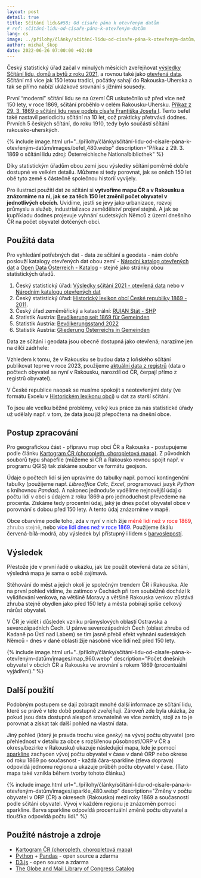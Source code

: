 ```yaml
---
layout: post
detail: true
title: Sčítání lidu&#58; Od císaře pána k otevřeným datům
# ref: sčítání-lidu-od-císaře-pána-k-otevřeným-datům
lang: cs
image: ../přílohy/články/sčítání-lidu-od-císaře-pána-k-otevřeným-datům/images/main.webp
author: michal_škop
date: 2022-06-26 07:00:00 +02:00
---
```

Český statistický úřad začal v minulých měsících zveřejňovat [výsledky Sčítání lidu, domů a bytů z roku 2021][link_csu_scitani], a rovnou také jako [otevřená data][link_nkod_scitani]. Sčítání má více jak 150 letou tradici, počátky sahají do Rakouska-Uherska a tak se přímo nabízí ukázkové srovnání s jižními sousedy.

<!--more-->
První “moderní” sčítání lidu se na území ČR uskutečnilo už před více než 150 lety, v roce 1869, sčítání proběhlo v celém Rakousku-Uhersku. [Příkaz z 29. 3. 1869 o sčítání lidu nese podpis císaře Františka Josefa I][link_befel]. Tento befel také nastavil periodicitu sčítání na 10 let, což prakticky přetrvává dodnes. Prvních 5 českých sčítání, do roku 1910, tedy bylo součástí sčítání rakousko-uherských.

{% include image.html url="../přílohy/články/sčítání-lidu-od-císaře-pána-k-otevřeným-datům/images/befel_480.webp" description="Příkaz z 29. 3. 1869 o sčítání lidu zdroj: Österreichische Nationalbibliothek" %}

Díky statistickým úřadům obou zemí jsou výsledky sčítání poměrně dobře dostupné ve velkém detailu. Můžeme si tedy porovnat, jak se oněch 150 let obě tyto země s částečně společnou historií vyvíjely. 

Pro ilustraci použití dat ze sčítání si **vytvoříme mapu ČR a v Rakousku a znázorníme na ni, jak se za těch 150 let změnil počet obyvatel v jednotlivých obcích**. Uvidíme, jestli se jevy jako urbanizace, rozvoj průmyslu a služeb, industrializace zemědělství projeví stejně. A jak se kupříkladu dodnes projevuje vyhnání sudetských Němců z území dnešního ČR na počet obyvatel dotčených obcí.

## Použitá data
Pro vyhledání potřebných dat - data ze sčítání a geodata - nám dobře poslouží katalogy otevřených dat obou zemí - [Národní katalog otevřených dat][link_nkod] a [Open Data Österreich - Katalog][link_odo] - stejně jako stránky obou statistických úřadů.

1. Český statistický úřad: [Výsledky sčítání 2021 - otevřená data][link_csu_scitani_od] nebo v [Národním katalogu otevřených dat][link_nkod_scitani]
2. Český statistický úřad: [Historický lexikon obcí České republiky 1869 - 2011][link_csu_lexikon].
3. Český úřad zeměměřický a katastrální: [RUIAN Stát - SHP][link_nkod_ruian]
4. Statistik Austria: [Bevölkerung seit 1869 für Gemeinden][link_odo_population]
5. Statistik Austria: [Bevölkerungsstand 2022][link_odo_population_2022] 
6. Statistik Austria: [Gliederung Österreichs in Gemeinden][link_odo_maps]

Data ze sčítání i geodata jsou obecně dostupná jako otevřená; narazíme jen na dílčí zádrhele: 

Vzhledem k tomu, že v Rakousku se budou data z loňského sčítání publikovat teprve v roce 2023, použijeme [aktuální data z registrů][link_odo_population_2022] (data o počtech obyvatel se nyní v Rakousku, narozdíl od ČR, čerpají přímo z registrů obyvatel).

V České republice naopak se musíme spokojit s neotevřenými daty (ve formátu Excelu v [Historickém lexikonu obcí][link_csu_lexikon]) u dat za starší sčítání.

To jsou ale vcelku běžné problémy, velký kus práce za nás statistické úřady už udělaly např. v tom, že data jsou již přepočtena na dnešní obce.

## Postup zpracování
Pro geografickou část - přípravu map obcí ČR a Rakouska - postupujeme podle článku [Kartogram ČR (choropleth, choropletová mapa)][link_kartogram]. Z původních souborů typu shapefile (můžeme si ČR a Rakousko rovnou spojit např. v programu QGIS) tak získáme soubor ve formátu geojson.

Údaje o počtech lidí si jen upravíme do tabulky např. pomocí kontingenční tabulky (použijeme např. _Libreoffice Calc_, _Excel_, programovací jazyk _Python_ s knihovnou _Pandas_). A nakonec jednoduše vydělíme nejnovější údaj o počtu lidí v obci s údajem z roku 1869 a pro jednoduchost převedeme na procenta. Získáme tedy procentní údaj, jaký je dnes počet obyvatel obce v porovnání s dobou před 150 lety. A tento údaj znázorníme v mapě.

Obce obarvíme podle toho, zda v nyní v nich žije <span style="color:red">méně lidí než v roce 1869</span>, <span style="color:gray">zhruba stejně</span>, nebo <span style="color:blue">více lidí dnes než v roce 1869</span>. Použijeme škálu červená-bílá-modrá, aby výsledek byl přístupný i lidem s [barvoslepostí][link_barvoslepost].

## Výsledek
Přestože jde v první řadě o ukázku, jak lze použít otevřená data ze sčítání, výsledná mapa je sama o sobě zajímavá. 

Stěhování do měst a jejich okolí je společným trendem ČR i Rakouska. Ale na první pohled vidíme, že zatímco v Čechách při tom souběžně dochází k vylidňování venkova, na většině Moravy a většině Rakouska venkov zůstává zhruba stejně obydlen jako před 150 lety a města pobírají spíše celkový nárůst obyvatel.

V ČR je vidět i důsledek vzniku průmyslových oblastí Ostravska a severozápadních Čech. U pánve severozápadních Čech (oblast zhruba od Kadaně po Ústí nad Labem) se tím jasně přebil efekt vyhnání sudetských Němců - dnes v dané oblasti žije násobně více lidí než před 150 lety.

{% include image.html url="../přílohy/články/sčítání-lidu-od-císaře-pána-k-otevřeným-datům/images/map_960.webp" description="Počet dnešních obyvatel v obcích ČR a Rakouska ve srovnání s rokem 1869 (procentuální vyjádření)." %}

## Další použití
Podobným postupem se dají zobrazit mnohé další informace ze sčítání lidu, které se právě v této době postupně zveřejňují. Zároveň zde byla ukázka, že pokud jsou data dostupná alespoň srovnatelně ve více zemích, stojí za to je porovnat a získat tak další pohled na vlastní data.

Jiný pohled (který je pravda trochu více _geeky_) na vývoj počtu obyvatel (pro přehlednost v detailu za obce s rozšířenou působností/ORP v ČR a okresy/bezirke v Rakousku) ukazuje následující mapa, kde je pomocí [sparkline][link_sparkline] zachycen vývoj počtu obyvatel v čase v dané ORP nebo okrese od roku 1869 po současnost - každá čára-sparkline (zleva doprava) odpovídá jednomu regionu a ukazuje průběh počtu obyvatel v čase. (Tato mapa také vznikla během tvorby tohoto článku.)

{% include image.html url="../přílohy/články/sčítání-lidu-od-císaře-pána-k-otevřeným-datům/images/sparkle_480.webp" description="Změny v počtu obyvatel v ORP (ČR) a okresech (Rakousko) mezi roky 1869 a současností podle sčítání obyvatel. Vývoj v každém regionu je znázorněn pomocí sparkline. Barva sparkline odpovídá procentuální změně počtu obyvatel a tloušťka odpovídá počtu lidí." %}

## Použité nástroje a zdroje
- [Kartogram ČR (choropleth, choropletová mapa)][link_kartogram]
- [Python][link_python] + [Pandas][link_pandas] - open source a zdarma
- [D3.js][link_d3js] - open source a zdarma
- [The Globe and Mail Library of Congress Catalog][link_congress]



[link_kartogram]: /články/kartogram-choropleth "Kartogram ČR (choropleth, choropletová mapa)"
[link_nkod_scitani]: /datov%C3%A9-sady?dotaz=s%C4%8D%C3%ADt%C3%A1n%C3%AD%202021 "Národní katalog otevřených dat: SLDB 2021"
[link_csu_scitani]: https://www.czso.cz/csu/scitani2021 "Sčítání lidu, domů a bytů 2021"
[link_befel]: https://alex.onb.ac.at/cgi-content/alex?aid=rgb&datum=1869&size=45&page=341 "Příkaz z 29. 3. 1869 o sčítání lidu nese podpis císaře Františka Josefa I."
[link_nkod]: /datov%C3%A9-sady "Národní katalog otevřených dat"
[link_odo]: https://www.data.gv.at/suche/ "Open Data Österreich - Katalog"
[link_csu_scitani_od]: https://www.czso.cz/csu/czso/vysledky-scitani-2021-otevrena-data "Výsledky sčítání 2021 - otevřená data"
[link_csu_lexikon]: https://www.czso.cz/csu/czso/historicky-lexikon-obci-1869-az-2015 "Historický lexikon obcí České republiky 1869 - 2011"
[link_nkod_ruian]: /datov%C3%A1-sada?iri=https%3A%2F%2Fdata.gov.cz%2Fzdroj%2Fdatov%C3%A9-sady%2F00025712%2Fe0fe186c71d535aeb8effc5e212364ae "RUIAN Stát - SHP"
[link_odo_population]: https://www.data.gv.at/katalog/dataset/1dd64998-6836-3871-ac89-443f742bdc68 "Bevölkerung seit 1869 für Gemeinden"
[link_odo_population_2022]: https://data.statistik.gv.at/web/meta.jsp?dataset=OGD_bevstandjbab2002_BevStand_2022 "Bevölkerungsstand 2022"
[link_odo_maps]: https://data.statistik.gv.at/web/meta.jsp?dataset=OGDEXT_GEM_1 "Gliederung Österreichs in Gemeinden"
[link_barvoslepost]: https://cs.wikipedia.org/wiki/Barvoslepost "Barvoslepost"
[link_sparkline]: https://en.wikipedia.org/wiki/Sparkline "Sparkline"
[link_python]: https://www.python.org/ "Programovací jazyk Python"
[link_pandas]: https://pandas.pydata.org/ "Knihovna Pandas"
[link_d3js]: https://d3js.org/ "Knihovna D3.js"
[link_congress]: https://lccn.loc.gov/2014684706 "The Globe and Mail Library of Congress Catalog"
